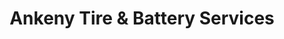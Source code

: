 ---
title: "Ankeny Tire & Battery Services"
url: /ankeny/ankeny-tire-and-battery-services/
shop: car repair
---